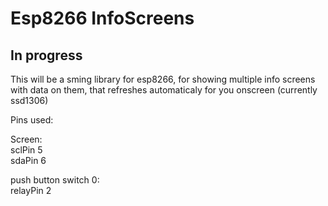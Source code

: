 # Esp8266 InfoScreens

## In progress
This will be a sming library for esp8266, for showing multiple info screens with data on them, that refreshes automaticaly for you onscreen (currently ssd1306)

Pins used:

Screen: </br>
sclPin 5</br>
sdaPin 6

push button switch 0:</br>
relayPin 2

<!-- [![IMAGE ALT TEXT HERE](http://img.youtube.com/vi/fo02opoEktk/0.jpg)](https://www.youtube.com/watch?v=fo02opoEktk) -->
